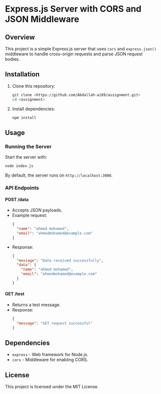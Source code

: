 # Express.js Server with CORS and JSON Middleware

## Overview
This project is a simple Express.js server that uses `cors` and `express.json()` middleware to handle cross-origin requests and parse JSON request bodies.

## Installation

1. Clone this repository:
   ```sh
   git clone <https://github.com/Abdallah-ai89/assignment.git>
   cd <assignment>
   ```

2. Install dependencies:
   ```sh
   npm install
   ```

## Usage

### Running the Server
Start the server with:
```sh
node index.js
```
By default, the server runs on `http://localhost:3000`.

### API Endpoints

#### POST /data
- Accepts JSON payloads.
- Example request:
  ```json
  {
    "name": "ahmed mohamed",
    "email": "ahmedmohamed@example.com"
  }
  ```
- Response:
  ```json
  {
    "message": "Data received successfully",
    "data": {
      "name": "ahmed mohamed",
      "email": "ahmedmohamed@example.com"
    }
  }
  ```

#### GET /test
- Returns a test message.
- Response:
  ```json
  {
    "message": "GET request successful"
  }
  ```

## Dependencies
- `express` - Web framework for Node.js.
- `cors` - Middleware for enabling CORS.

## License
This project is licensed under the MIT License.

